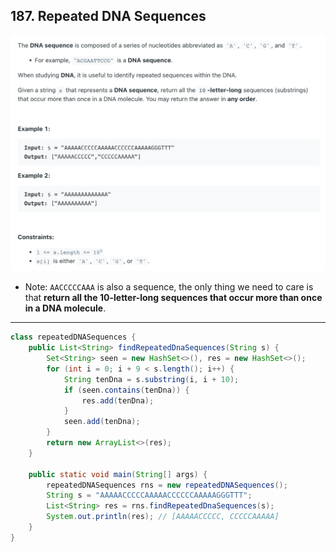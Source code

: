## 187. Repeated DNA Sequences
![](img/2023-03-23-16-23-03.png)

- Note: `AACCCCCAAA` is also a sequence, the only thing we need to care is that 
  **return all the 10-letter-long sequences that occur more than once in a DNA molecule**.

---
```java
class repeatedDNASequences {
    public List<String> findRepeatedDnaSequences(String s) {
        Set<String> seen = new HashSet<>(), res = new HashSet<>();
        for (int i = 0; i + 9 < s.length(); i++) {
            String tenDna = s.substring(i, i + 10);
            if (seen.contains(tenDna)) {
                res.add(tenDna);
            }
            seen.add(tenDna);
        }
        return new ArrayList<>(res);
    }

    public static void main(String[] args) {
        repeatedDNASequences rns = new repeatedDNASequences();
        String s = "AAAAACCCCCAAAAACCCCCCAAAAAGGGTTT";
        List<String> res = rns.findRepeatedDnaSequences(s);
        System.out.println(res); // [AAAAACCCCC, CCCCCAAAAA]
    }
}
```
